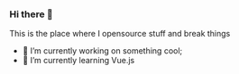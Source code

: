 ### Hi there 👋

This is the place where I opensource stuff and break things

- 🔭 I’m currently working on something cool;
- 🌱 I’m currently learning Vue.js
